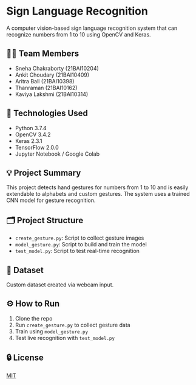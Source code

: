 # Sign Language Recognition

A computer vision-based sign language recognition system that can recognize numbers from 1 to 10 using OpenCV and Keras.

## 👨‍💻 Team Members
- Sneha Chakraborty (21BAI10204)
- Ankit Choudary (21BAI10409)
- Aritra Ball (21BAI10398)
- Thanraman (21BAI10162)
- Kaviya Lakshmi (21BAI10314)

## 🔧 Technologies Used
- Python 3.7.4
- OpenCV 3.4.2
- Keras 2.3.1
- TensorFlow 2.0.0
- Jupyter Notebook / Google Colab

## 💡 Project Summary
This project detects hand gestures for numbers from 1 to 10 and is easily extendable to alphabets and custom gestures. The system uses a trained CNN model for gesture recognition.

## 🗂 Project Structure
- `create_gesture.py`: Script to collect gesture images
- `model_gesture.py`: Script to build and train the model
- `test_model.py`: Script to test real-time recognition

## 📁 Dataset
Custom dataset created via webcam input.

## ⚙️ How to Run
1. Clone the repo
2. Run `create_gesture.py` to collect gesture data
3. Train using `model_gesture.py`
4. Test live recognition with `test_model.py`

## 🔒 License
[MIT](LICENSE)
